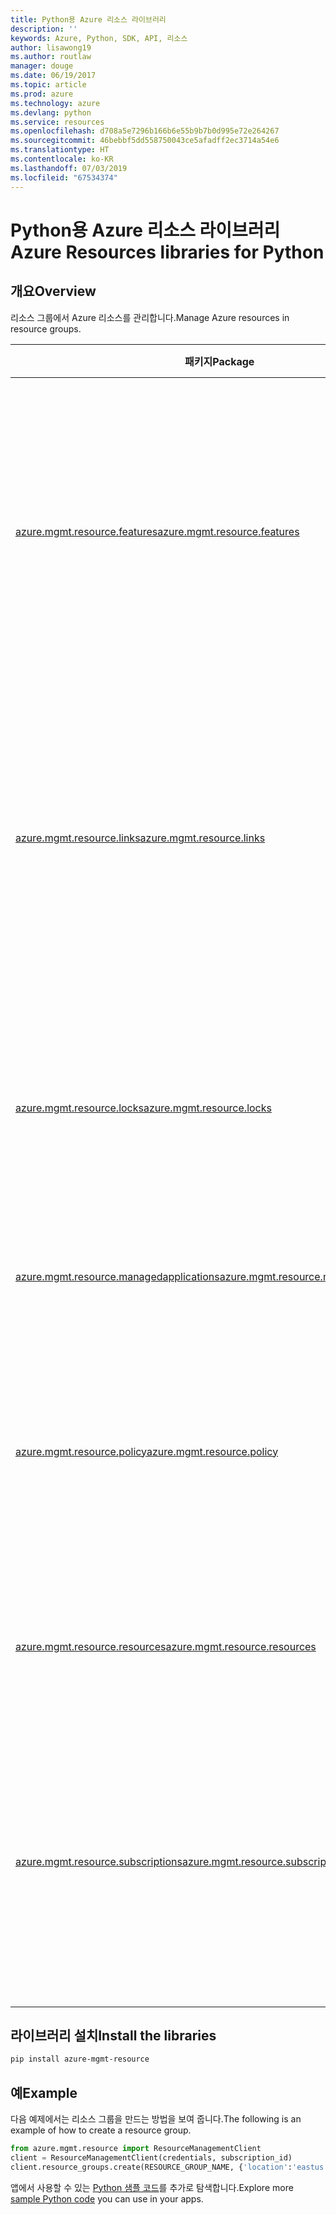```yaml
---
title: Python용 Azure 리소스 라이브러리
description: ''
keywords: Azure, Python, SDK, API, 리소스
author: lisawong19
ms.author: routlaw
manager: douge
ms.date: 06/19/2017
ms.topic: article
ms.prod: azure
ms.technology: azure
ms.devlang: python
ms.service: resources
ms.openlocfilehash: d708a5e7296b166b6e55b9b7b0d995e72e264267
ms.sourcegitcommit: 46bebbf5dd558750043ce5afadff2ec3714a54e6
ms.translationtype: HT
ms.contentlocale: ko-KR
ms.lasthandoff: 07/03/2019
ms.locfileid: "67534374"
---
```

# <a name="azure-resources-libraries-for-python"></a><span data-ttu-id="4b8e1-103">Python용 Azure 리소스 라이브러리</span><span class="sxs-lookup"><span data-stu-id="4b8e1-103">Azure Resources libraries for Python</span></span> 

## <a name="overview"></a><span data-ttu-id="4b8e1-104">개요</span><span class="sxs-lookup"><span data-stu-id="4b8e1-104">Overview</span></span> 
<span data-ttu-id="4b8e1-105">리소스 그룹에서 Azure 리소스를 관리합니다.</span><span class="sxs-lookup"><span data-stu-id="4b8e1-105">Manage Azure resources in resource groups.</span></span>

| <span data-ttu-id="4b8e1-106">패키지</span><span class="sxs-lookup"><span data-stu-id="4b8e1-106">Package</span></span>  |  <span data-ttu-id="4b8e1-107">설명</span><span class="sxs-lookup"><span data-stu-id="4b8e1-107">Description</span></span> |
|---|---|
|<span data-ttu-id="4b8e1-108">[azure.mgmt.resource.features][1]</span><span class="sxs-lookup"><span data-stu-id="4b8e1-108">[azure.mgmt.resource.features][1]</span></span>|<span data-ttu-id="4b8e1-109">AFEC(Azure Feature Exposure Control)는 리소스 공급자가 사용자에 대한 기능 노출을 제어하는 메커니즘을 제공합니다.</span><span class="sxs-lookup"><span data-stu-id="4b8e1-109">Azure Feature Exposure Control (AFEC) provides a mechanism for the resource providers to control feature exposure to users.</span></span>|
|<span data-ttu-id="4b8e1-110">[azure.mgmt.resource.links][2]</span><span class="sxs-lookup"><span data-stu-id="4b8e1-110">[azure.mgmt.resource.links][2]</span></span>|<span data-ttu-id="4b8e1-111">Azure 리소스는 서로 연결되어 논리적 관계를 형성할 수 있습니다.</span><span class="sxs-lookup"><span data-stu-id="4b8e1-111">Azure resources can be linked together to form logical relationships.</span></span> <span data-ttu-id="4b8e1-112">서로 다른 리소스 그룹에 속한 리소스 간의 연결을 설정할 수 있습니다.</span><span class="sxs-lookup"><span data-stu-id="4b8e1-112">You can establish links between resources belonging to different resource groups.</span></span>|
|<span data-ttu-id="4b8e1-113">[azure.mgmt.resource.locks][3]</span><span class="sxs-lookup"><span data-stu-id="4b8e1-113">[azure.mgmt.resource.locks][3]</span></span>|<span data-ttu-id="4b8e1-114">조직의 다른 사용자가 Azure 리소스를 삭제하거나 수정하지 못하도록 해당 리소스를 잠글 수 있습니다.</span><span class="sxs-lookup"><span data-stu-id="4b8e1-114">Azure resources can be locked to prevent other users in your organization from deleting or modifying resources.</span></span>|
|<span data-ttu-id="4b8e1-115">[azure.mgmt.resource.managedapplications][4]</span><span class="sxs-lookup"><span data-stu-id="4b8e1-115">[azure.mgmt.resource.managedapplications][4]</span></span>|<span data-ttu-id="4b8e1-116">ARM 관리형 애플리케이션(어플라이언스)입니다.</span><span class="sxs-lookup"><span data-stu-id="4b8e1-116">ARM managed applications (appliances).</span></span>|
|<span data-ttu-id="4b8e1-117">[azure.mgmt.resource.policy][5]</span><span class="sxs-lookup"><span data-stu-id="4b8e1-117">[azure.mgmt.resource.policy][5]</span></span>|<span data-ttu-id="4b8e1-118">리소스에 대한 액세스를 관리하고 제어하려면 사용자 지정 정책을 정의하고 범위에 할당할 수 있습니다.</span><span class="sxs-lookup"><span data-stu-id="4b8e1-118">To manage and control access to your resources, you can define customized policies and assign them at a scope.</span></span>|
|<span data-ttu-id="4b8e1-119">[azure.mgmt.resource.resources][6]</span><span class="sxs-lookup"><span data-stu-id="4b8e1-119">[azure.mgmt.resource.resources][6]</span></span>| <span data-ttu-id="4b8e1-120">리소스 및 리소스 그룹을 사용하기 위한 작업을 제공합니다.</span><span class="sxs-lookup"><span data-stu-id="4b8e1-120">Provides operations for working with resources and resource groups.</span></span>|
|<span data-ttu-id="4b8e1-121">[azure.mgmt.resource.subscriptions][7]</span><span class="sxs-lookup"><span data-stu-id="4b8e1-121">[azure.mgmt.resource.subscriptions][7]</span></span>|<span data-ttu-id="4b8e1-122">모든 리소스 그룹 및 리소스는 구독 내에 존재합니다.</span><span class="sxs-lookup"><span data-stu-id="4b8e1-122">All resource groups and resources exist within subscriptions.</span></span> <span data-ttu-id="4b8e1-123">이러한 작업을 통해 구독 및 테넌트에 대한 정보를 얻을 수 있습니다.</span><span class="sxs-lookup"><span data-stu-id="4b8e1-123">These operation enable you get information about your subscriptions and tenants.</span></span>|

[1]: /python/api/azure.mgmt.resource.features
[2]: /python/api/azure.mgmt.resource.links
[3]: /python/api/azure.mgmt.resource.locks
[4]: /python/api/azure.mgmt.resource.managedapplications
[5]: /python/api/azure.mgmt.resource.policy
[6]: /python/api/azure.mgmt.resource.resources
[7]: /python/api/azure.mgmt.resource.subscriptions

## <a name="install-the-libraries"></a><span data-ttu-id="4b8e1-124">라이브러리 설치</span><span class="sxs-lookup"><span data-stu-id="4b8e1-124">Install the libraries</span></span> 
```bash
pip install azure-mgmt-resource
```

## <a name="example"></a><span data-ttu-id="4b8e1-125">예</span><span class="sxs-lookup"><span data-stu-id="4b8e1-125">Example</span></span>
<span data-ttu-id="4b8e1-126">다음 예제에서는 리소스 그룹을 만드는 방법을 보여 줍니다.</span><span class="sxs-lookup"><span data-stu-id="4b8e1-126">The following is an example of how to create a resource group.</span></span> 

```python
from azure.mgmt.resource import ResourceManagementClient
client = ResourceManagementClient(credentials, subscription_id)
client.resource_groups.create(RESOURCE_GROUP_NAME, {'location':'eastus'})
```

<span data-ttu-id="4b8e1-127">앱에서 사용할 수 있는 [Python 샘플 코드](https://azure.microsoft.com/resources/samples/?platform=python)를 추가로 탐색합니다.</span><span class="sxs-lookup"><span data-stu-id="4b8e1-127">Explore more [sample Python code](https://azure.microsoft.com/resources/samples/?platform=python) you can use in your apps.</span></span> 